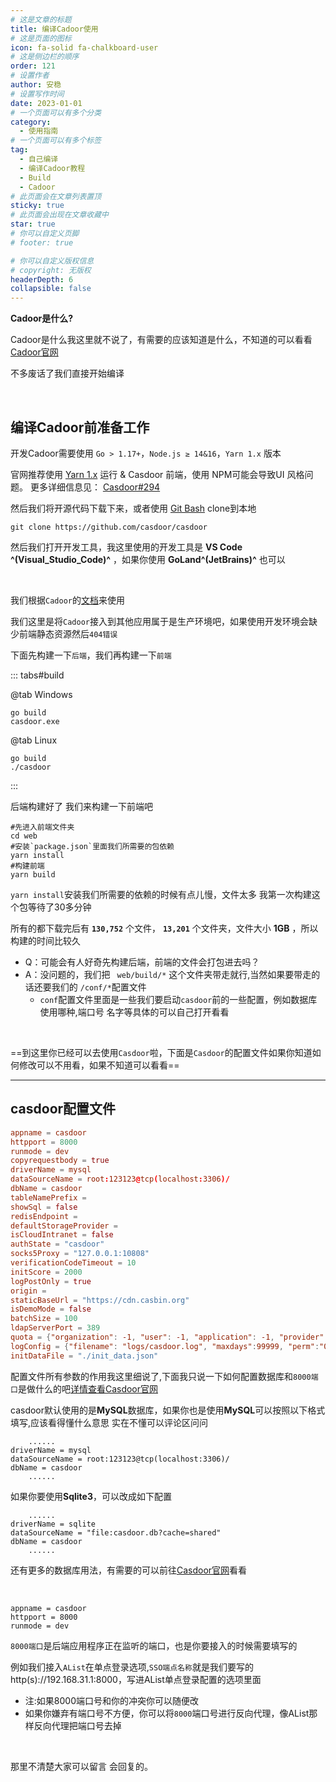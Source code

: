 ```yaml
---
# 这是文章的标题
title: 编译Cadoor使用
# 这是页面的图标
icon: fa-solid fa-chalkboard-user
# 这是侧边栏的顺序
order: 121
# 设置作者
author: 安稳
# 设置写作时间
date: 2023-01-01
# 一个页面可以有多个分类
category:
  - 使用指南
# 一个页面可以有多个标签
tag:
  - 自己编译
  - 编译Cadoor教程
  - Build
  - Cadoor
# 此页面会在文章列表置顶
sticky: true
# 此页面会出现在文章收藏中
star: true
# 你可以自定义页脚
# footer: true

# 你可以自定义版权信息
# copyright: 无版权
headerDepth: 6
collapsible: false
---
```


<!-- 你可以通过设置页面的 Frontmatter，在页面禁用功能与布局。 -->

<!-- more -->

**Cadoor是什么?**

Cadoor是什么我这里就不说了，有需要的应该知道是什么，不知道的可以看看[Cadoor官网](https://casdoor.org/zh/docs/overview)

不多废话了我们直接开始编译

<br/>



## **编译Cadoor前准备工作**

开发Cadoor需要使用 `Go > 1.17+`，`Node.js ≥ 14&16`，`Yarn 1.x` 版本

官网推荐使用  [Yarn 1.x](https://classic.yarnpkg.com/en/docs/install) 运行 & Casdoor 前端，使用 NPM可能会导致UI 风格问题。 更多详细信息见： [Casdoor#294](https://github.com/casdoor/casdoor/issues/294)



然后我们将开源代码下载下来，或者使用 [Git Bash](https://git-scm.com/download/win) clone到本地

```git
git clone https://github.com/casdoor/casdoor
```

然后我们打开开发工具，我这里使用的开发工具是 **VS Code ^(Visual_Studio_Code)^** ，如果你使用 **GoLand^(JetBrains)^** 也可以

<br/>

我们根据`Cadoor`的[文档](https://casdoor.org/zh/docs/basic/server-installation#%E7%94%9F%E4%BA%A7%E6%A8%A1%E5%BC%8F)来使用

我们这里是将`Cadoor`接入到其他应用属于是生产环境吧，如果使用开发环境会缺少前端静态资源然后`404错误`

下面先构建一下`后端`，我们再构建一下`前端`

::: tabs#build

@tab Windows

```
go build
casdoor.exe
```

@tab Linux

```
go build
./casdoor
```

:::

后端构建好了 我们来构建一下前端吧

```bash{2,4,6}
#先进入前端文件夹
cd web
#安装`package.json`里面我们所需要的包依赖
yarn install
#构建前端
yarn build
```

`yarn install`安装我们所需要的依赖的时候有点儿慢，文件太多 我第一次构建这个包等待了30多分钟

所有的都下载完后有 **`130,752`** 个文件， **`13,201`** 个文件夹，文件大小 **1GB** ，所以构建的时间比较久

- Q：可能会有人好奇先构建后端，前端的文件会打包进去吗？
- A：没问题的，我们把 ` web/build/*` 这个文件夹带走就行,当然如果要带走的话还要我们的 `/conf/*`配置文件
  - `conf`配置文件里面是一些我们要启动`casdoor`前的一些配置，例如数据库使用哪种,端口号 名字等具体的可以自己打开看看

<br/>

==到这里你已经可以去使用`Casdoor`啦，下面是`Casdoor`的配置文件如果你知道如何修改可以不用看，如果不知道可以看看==

-----



## **casdoor配置文件**

```conf
appname = casdoor
httpport = 8000
runmode = dev
copyrequestbody = true
driverName = mysql
dataSourceName = root:123123@tcp(localhost:3306)/
dbName = casdoor
tableNamePrefix =
showSql = false
redisEndpoint =
defaultStorageProvider = 
isCloudIntranet = false
authState = "casdoor"
socks5Proxy = "127.0.0.1:10808"
verificationCodeTimeout = 10
initScore = 2000
logPostOnly = true
origin =
staticBaseUrl = "https://cdn.casbin.org"
isDemoMode = false
batchSize = 100
ldapServerPort = 389
quota = {"organization": -1, "user": -1, "application": -1, "provider": -1}
logConfig = {"filename": "logs/casdoor.log", "maxdays":99999, "perm":"0770"}
initDataFile = "./init_data.json"
```

配置文件所有参数的作用我这里细说了,下面我只说一下如何配置数据库和`8000端口`是做什么的吧[详情查看Casdoor官网](https://casdoor.org/zh/docs/basic/server-installation#%E9%80%9A%E8%BF%87-ini-%E6%96%87%E4%BB%B6%E9%85%8D%E7%BD%AE)

casdoor默认使用的是**MySQL**数据库，如果你也是使用**MySQL**可以按照以下格式填写,应该看得懂什么意思 实在不懂可以评论区问问

```conf{2-4}
	......
driverName = mysql
dataSourceName = root:123123@tcp(localhost:3306)/
dbName = casdoor
	......
```

如果你要使用**Sqlite3**，可以改成如下配置

```conf{2-4}
	......
driverName = sqlite
dataSourceName = "file:casdoor.db?cache=shared"
dbName = casdoor
	......
```

还有更多的数据库用法，有需要的可以前往[Casdoor官网](https://casdoor.org/zh/docs/basic/server-installation#%E6%95%B0%E6%8D%AE%E5%BA%93)看看

<br/>

```conf{2}
appname = casdoor
httpport = 8000
runmode = dev
```

`8000端口`是后端应用程序正在监听的端口，也是你要接入的时候需要填写的

例如我们接入`AList`在单点登录选项,`SSO端点名称`就是我们要写的 http(s)\://192.168.31.1:8000，写进AList单点登录配置的选项里面

- 注:如果8000端口号和你的冲突你可以随便改
- 如果你嫌弃有端口号不方便，你可以将`8000`端口号进行反向代理，像AList那样反向代理把端口号去掉

<br/>

那里不清楚大家可以留言 会回复的。
